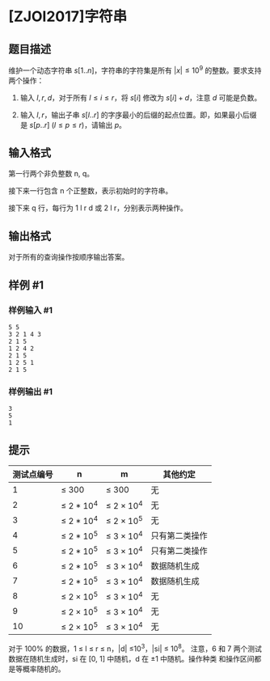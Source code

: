 # [ZJOI2017]字符串

## 题目描述

维护一个动态字符串 $s[1..n]$，字符串的字符集是所有 $|x| ≤ 10^9$ 的整数。要求支持两个操作：

1) 输入 $l, r, d$，对于所有 $l ≤ i ≤ r$，将 $s[i]$ 修改为 $s[i] + d$，注意 $d$ 可能是负数。

2) 输入 $l, r$，输出子串 $s[l..r]$ 的字ި序最小的后缀的起点位置。即，如果最小后缀是 $s[p..r]\ (l ≤p ≤ r)$，请输出 $p$。

## 输入格式

第一行两个非负整数 n, q。

接下来一行包含 n 个正整数，表示初始时的字符串。

接下来 q 行，每行为 1 l r d 或 2 l r，分别表示两种操作。


## 输出格式

对于所有的查询操作按顺序输出答案。

## 样例 #1

### 样例输入 #1
```
5 5
3 2 1 4 3
2 1 5
1 2 4 2
2 1 5
1 2 5 1
2 1 5
```

### 样例输出 #1

```
3
5
1
```

## 提示

| 测试点编号 | n | m | 其他约定 |
| ------ | ------ | ------ | ------ |
| 1 | ≤ $300$ | ≤ $300$ | 无 |
| 2 | ≤ $2 * 10^4$ | ≤ $2 × 10^4$ | 无 |
| 3 | ≤ $2 * 10^4$ | ≤ $2 × 10^5$ | 无 |
| 4 | ≤ $2 * 10^5$ | ≤ $3 × 10^4$ |只有第二类操作 |
| 5 | ≤ $2 * 10^5$ | ≤ $3 × 10^4$ |只有第二类操作 |
| 6 | ≤ $2 * 10^5$ | ≤ $3 × 10^4$ |数据随机生成 |
| 7 | ≤ $2 * 10^5$ | ≤ $3 × 10^4$ |数据随机生成 |
| 8 | ≤ $2 × 10^5$ | ≤ $3 × 10^4$ |无 |
| 9 | ≤ $2 × 10^5$ | ≤ $3 × 10^4$ |无 |
| 10 |≤ $2 × 10^5$ | ≤ $3 × 10^4$ |无 |

对于 100% 的数据，1 ≤ l ≤ r ≤ n，|d| ≤$10^3$，|si| ≤ $10^8$。
注意，6 和 7 两个测试数据在随机生成时，si 在 [0, 1] 中随机，d 在 ±1 中随机。操作种类
和操作区间都是等概率随机的。
